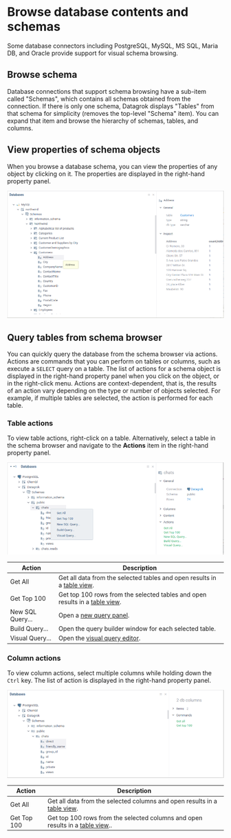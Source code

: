 # Browse database contents and schemas

Some database connectors including PostgreSQL, MySQL, MS SQL, Maria DB, and Oracle provide support for visual schema browsing.
<!-- If you right-click on a connection to a database that supports this capability, you will see the **Browse schema** item in the menu. -->

## Browse schema 

Database connections that support schema browsing have a sub-item called "Schemas", which contains all schemas obtained from the connection.
If there is only one schema, Datagrok displays "Tables" from that schema for simplicity (removes the top-level "Schema" item). 
You can expand that item and browse the hierarchy of schemas, tables, and columns.


## View properties of schema objects

When you browse a database schema, you can view the properties of any object by clicking on it.
The properties are displayed in the right-hand property panel.

![Object properties](/help/images/access/schema-properties.png)

## Query tables from schema browser

You can quickly query the database from the schema browser via actions. 
Actions are commands that you can perform on tables or columns, such as execute a `SELECT` query on a table.
The list of actions for a schema object is displayed in the right-hand property panel when you click on the object, or in the right-click menu. 
Actions are context-dependent, that is, the results of an action vary depending on the type or number of objects selected. 
For example, if multiple tables are selected, the action is performed for each table.


### Table actions

To view table actions, right-click on a table.
Alternatively, select a table in the schema browser and navigate to the **Actions** item in the right-hand property panel.

![Table actions](/help/images/access/table-actions.png)

| Action         | Description  |
| -------------- | ------------------------------------------------ |
| Get All        |  Get all data from the selected tables and open results in a [table view](/help/overview/table-view.html).  |
| Get Top 100     | Get top 100 rows from the selected tables and open results in a [table view](/help/overview/table-view.html). |
| New SQL Query... | Open a [new query panel](/help/access/database/query-database.html).|
| Build Query...   | Open the query builder window for each selected table. |
| Visual Query...  | Open the [visual query editor](/help/access/database/visual-queries.html). |

### Column actions

To view column actions, select multiple columns while holding down the `Ctrl` key. 
The list of action is displayed in the right-hand property panel. 

![Column actions](/help/images/access/column-actions.png)

| Action         | Description  |
| -------------- | ------------------------------------------------ |
| Get All        |  Get all data from the selected columns and open results in a [table view](/help/overview/table-view.html).  |
| Get Top 100     | Get top 100 rows from the selected columns and open results in a [table view](/help/overview/table-view.html).. |






